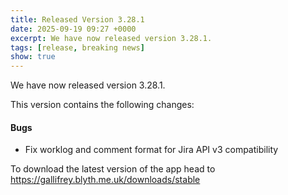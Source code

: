 ```yaml
---
title: Released Version 3.28.1
date: 2025-09-19 09:27 +0000
excerpt: We have now released version 3.28.1.
tags: [release, breaking news]
show: true
---
```


We have now released version 3.28.1.

This version contains the following changes:

#### Bugs

* Fix worklog and comment format for Jira API v3 compatibility


To download the latest version of the app head to <https://gallifrey.blyth.me.uk/downloads/stable>
